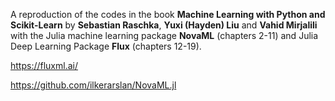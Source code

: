 A reproduction of the codes in the book **Machine Learning with Python and Scikit-Learn** by **Sebastian Raschka**, **Yuxi (Hayden) Liu** and **Vahid Mirjalili** with the Julia machine learning package **NovaML** (chapters 2-11) and Julia Deep Learning Package **Flux** (chapters 12-19). 

https://fluxml.ai/

https://github.com/ilkerarslan/NovaML.jl


